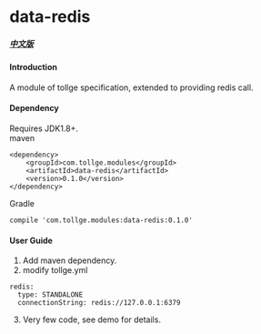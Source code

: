 # data-redis

##### [中文版](https://github.com/lioutall/tollge-modules/blob/master/data/data-redis/README_zh.md)
#### Introduction
A module of tollge specification, extended to providing redis call.

#### Dependency

Requires JDK1.8+.   
maven
```
<dependency>
    <groupId>com.tollge.modules</groupId>
    <artifactId>data-redis</artifactId>
    <version>0.1.0</version>
</dependency>
```
Gradle
```
compile 'com.tollge.modules:data-redis:0.1.0'
```

#### User Guide

1. Add maven dependency.
2. modify tollge.yml
```
redis:
  type: STANDALONE
  connectionString: redis://127.0.0.1:6379
```

3. Very few code, see demo for details.



